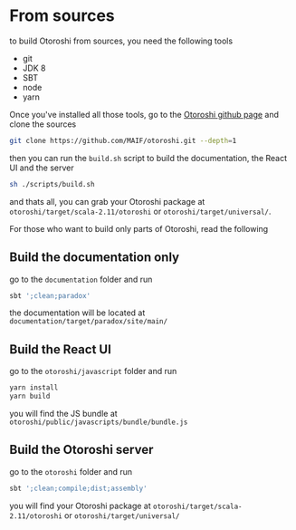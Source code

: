 # From sources

to build Otoroshi from sources, you need the following tools 

* git
* JDK 8
* SBT
* node
* yarn

Once you've installed all those tools, go to the [Otoroshi github page](https://github.com/MAIF/otoroshi) and clone the sources

```sh
git clone https://github.com/MAIF/otoroshi.git --depth=1
```

then you can run the `build.sh` script to build the documentation, the React UI and the server

```sh
sh ./scripts/build.sh
```

and thats all, you can grab your Otoroshi package at `otoroshi/target/scala-2.11/otoroshi` or `otoroshi/target/universal/`. 

For those who want to build only parts of Otoroshi, read the following

## Build the documentation only

go to the `documentation` folder and run

```sh
sbt ';clean;paradox'
```

the documentation will be located at `documentation/target/paradox/site/main/`

## Build the React UI

go to the `otoroshi/javascript` folder and run

```sh
yarn install
yarn build
```

you will find the JS bundle at `otoroshi/public/javascripts/bundle/bundle.js`

## Build the Otoroshi server

go to the `otoroshi` folder and run

```sh
sbt ';clean;compile;dist;assembly'
```

you will find your Otoroshi package at `otoroshi/target/scala-2.11/otoroshi` or `otoroshi/target/universal/`
